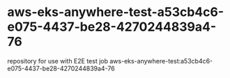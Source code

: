 # aws-eks-anywhere-test-a53cb4c6-e075-4437-be28-4270244839a4-76
repository for use with E2E test job aws-eks-anywhere-test:a53cb4c6-e075-4437-be28-4270244839a4-76
